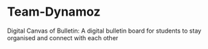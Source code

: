 # Team-Dynamoz
Digital Canvas of Bulletin: A digital bulletin board for students to stay organised and connect with each other 
